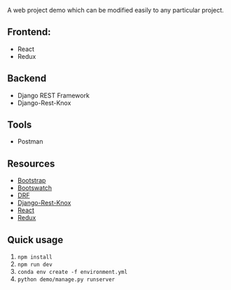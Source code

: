 A web project demo which can be modified easily to any particular project.

## Frontend:
- React
- Redux

## Backend
- Django REST Framework
- Django-Rest-Knox

## Tools
- Postman

## Resources
- [Bootstrap](https://getbootstrap.com/)
- [Bootswatch](https://bootswatch.com/3/)
- [DRF](https://www.django-rest-framework.org/)
- [Django-Rest-Knox](https://james1345.github.io/django-rest-knox/)
- [React](https://reactjs.org/)
- [Redux](https://redux.js.org/)

## Quick usage
1. `npm install`
2. `npm run dev`
4. `conda env create -f environment.yml`
5. `python demo/manage.py runserver`
